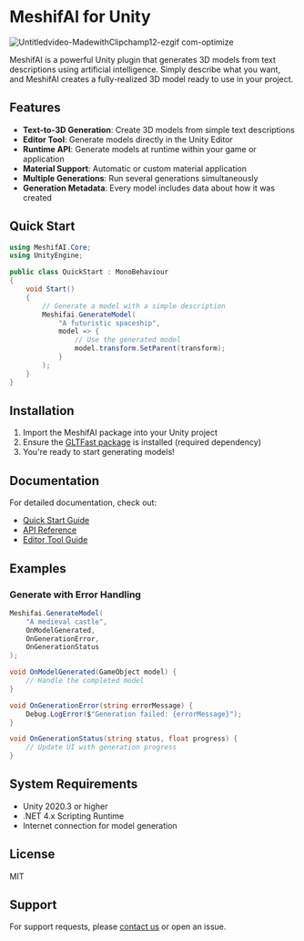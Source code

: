 # MeshifAI for Unity

![Untitledvideo-MadewithClipchamp12-ezgif com-optimize](https://github.com/user-attachments/assets/9db86905-4a6e-46fe-85f6-96f1e2708740)


MeshifAI is a powerful Unity plugin that generates 3D models from text descriptions using artificial intelligence. Simply describe what you want, and MeshifAI creates a fully-realized 3D model ready to use in your project.

## Features

- **Text-to-3D Generation**: Create 3D models from simple text descriptions
- **Editor Tool**: Generate models directly in the Unity Editor
- **Runtime API**: Generate models at runtime within your game or application
- **Material Support**: Automatic or custom material application
- **Multiple Generations**: Run several generations simultaneously
- **Generation Metadata**: Every model includes data about how it was created

## Quick Start

```csharp
using MeshifAI.Core;
using UnityEngine;

public class QuickStart : MonoBehaviour
{
    void Start()
    {
        // Generate a model with a simple description
        Meshifai.GenerateModel(
            "A futuristic spaceship",
            model => {
                // Use the generated model
                model.transform.SetParent(transform);
            }
        );
    }
}
```

## Installation

1. Import the MeshifAI package into your Unity project
2. Ensure the [GLTFast package](https://docs.unity3d.com/Packages/com.unity.cloud.gltfast@6.10/manual/installation.html) is installed (required dependency)
3. You're ready to start generating models!

## Documentation

For detailed documentation, check out:
- [Quick Start Guide](https://docs.meshifai.com/unity-engine/scripting-api/quick-start)
- [API Reference](https://docs.meshifai.com/unity-engine/scripting-api/api-reference)
- [Editor Tool Guide](https://docs.meshifai.com/unity-engine/editor-tool)

## Examples

### Generate with Error Handling

```csharp
Meshifai.GenerateModel(
    "A medieval castle",
    OnModelGenerated,
    OnGenerationError,
    OnGenerationStatus
);

void OnModelGenerated(GameObject model) {
    // Handle the completed model
}

void OnGenerationError(string errorMessage) {
    Debug.LogError($"Generation failed: {errorMessage}");
}

void OnGenerationStatus(string status, float progress) {
    // Update UI with generation progress
}
```

## System Requirements

- Unity 2020.3 or higher
- .NET 4.x Scripting Runtime
- Internet connection for model generation

## License

MIT

## Support

For support requests, please [contact us](mailto:hello@0xretro.dev) or open an issue.

